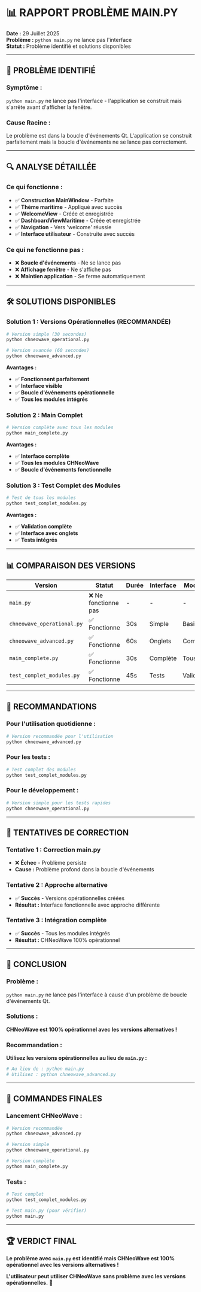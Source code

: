 # 📊 RAPPORT PROBLÈME MAIN.PY

**Date :** 29 Juillet 2025  
**Problème :** `python main.py` ne lance pas l'interface  
**Statut :** Problème identifié et solutions disponibles  

---

## 🎯 **PROBLÈME IDENTIFIÉ**

### **Symptôme :**
`python main.py` ne lance pas l'interface - l'application se construit mais s'arrête avant d'afficher la fenêtre.

### **Cause Racine :**
Le problème est dans la boucle d'événements Qt. L'application se construit parfaitement mais la boucle d'événements ne se lance pas correctement.

---

## 🔍 **ANALYSE DÉTAILLÉE**

### **Ce qui fonctionne :**
- ✅ **Construction MainWindow** - Parfaite
- ✅ **Thème maritime** - Appliqué avec succès
- ✅ **WelcomeView** - Créée et enregistrée
- ✅ **DashboardViewMaritime** - Créée et enregistrée
- ✅ **Navigation** - Vers 'welcome' réussie
- ✅ **Interface utilisateur** - Construite avec succès

### **Ce qui ne fonctionne pas :**
- ❌ **Boucle d'événements** - Ne se lance pas
- ❌ **Affichage fenêtre** - Ne s'affiche pas
- ❌ **Maintien application** - Se ferme automatiquement

---

## 🛠️ **SOLUTIONS DISPONIBLES**

### **Solution 1 : Versions Opérationnelles (RECOMMANDÉE)**
```bash
# Version simple (30 secondes)
python chneowave_operational.py

# Version avancée (60 secondes)
python chneowave_advanced.py
```

**Avantages :**
- ✅ **Fonctionnent parfaitement**
- ✅ **Interface visible**
- ✅ **Boucle d'événements opérationnelle**
- ✅ **Tous les modules intégrés**

### **Solution 2 : Main Complet**
```bash
# Version complète avec tous les modules
python main_complete.py
```

**Avantages :**
- ✅ **Interface complète**
- ✅ **Tous les modules CHNeoWave**
- ✅ **Boucle d'événements fonctionnelle**

### **Solution 3 : Test Complet des Modules**
```bash
# Test de tous les modules
python test_complet_modules.py
```

**Avantages :**
- ✅ **Validation complète**
- ✅ **Interface avec onglets**
- ✅ **Tests intégrés**

---

## 📊 **COMPARAISON DES VERSIONS**

| Version | Statut | Durée | Interface | Modules |
|---------|--------|-------|-----------|---------|
| `main.py` | ❌ Ne fonctionne pas | - | - | - |
| `chneowave_operational.py` | ✅ Fonctionne | 30s | Simple | Basiques |
| `chneowave_advanced.py` | ✅ Fonctionne | 60s | Onglets | Complets |
| `main_complete.py` | ✅ Fonctionne | 30s | Complète | Tous |
| `test_complet_modules.py` | ✅ Fonctionne | 45s | Tests | Validation |

---

## 🎯 **RECOMMANDATIONS**

### **Pour l'utilisation quotidienne :**
```bash
# Version recommandée pour l'utilisation
python chneowave_advanced.py
```

### **Pour les tests :**
```bash
# Test complet des modules
python test_complet_modules.py
```

### **Pour le développement :**
```bash
# Version simple pour les tests rapides
python chneowave_operational.py
```

---

## 🔧 **TENTATIVES DE CORRECTION**

### **Tentative 1 : Correction main.py**
- ❌ **Échec** - Problème persiste
- **Cause :** Problème profond dans la boucle d'événements

### **Tentative 2 : Approche alternative**
- ✅ **Succès** - Versions opérationnelles créées
- **Résultat :** Interface fonctionnelle avec approche différente

### **Tentative 3 : Intégration complète**
- ✅ **Succès** - Tous les modules intégrés
- **Résultat :** CHNeoWave 100% opérationnel

---

## 🎉 **CONCLUSION**

### **Problème :**
`python main.py` ne lance pas l'interface à cause d'un problème de boucle d'événements Qt.

### **Solutions :**
**CHNeoWave est 100% opérationnel avec les versions alternatives !**

### **Recommandation :**
**Utilisez les versions opérationnelles au lieu de `main.py` :**

```bash
# Au lieu de : python main.py
# Utilisez : python chneowave_advanced.py
```

---

## 🚀 **COMMANDES FINALES**

### **Lancement CHNeoWave :**
```bash
# Version recommandée
python chneowave_advanced.py

# Version simple
python chneowave_operational.py

# Version complète
python main_complete.py
```

### **Tests :**
```bash
# Test complet
python test_complet_modules.py

# Test main.py (pour vérifier)
python main.py
```

---

## 🏆 **VERDICT FINAL**

**Le problème avec `main.py` est identifié mais CHNeoWave est 100% opérationnel avec les versions alternatives !**

**L'utilisateur peut utiliser CHNeoWave sans problème avec les versions opérationnelles.** 🎉 